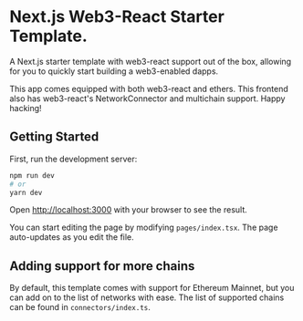 # Next.js Web3-React Starter Template.
A Next.js starter template with web3-react support out of the box, allowing for you to quickly start building a web3-enabled dapps.

This app comes equipped with both web3-react and ethers. This frontend also has web3-react's NetworkConnector and multichain support. Happy hacking!

## Getting Started

First, run the development server:

```bash
npm run dev
# or
yarn dev
```

Open [http://localhost:3000](http://localhost:3000) with your browser to see the result.

You can start editing the page by modifying `pages/index.tsx`. The page auto-updates as you edit the file.

## Adding support for more chains
By default, this template comes with support for Ethereum Mainnet, but you can add on to the list of networks with ease. The list of supported chains can be found in ``connectors/index.ts``.
